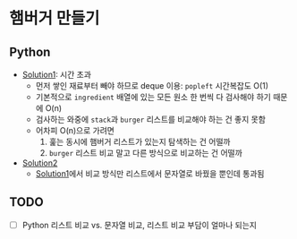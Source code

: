 # 햄버거 만들기

## Python

- [Solution1](python/solution1.py): 시간 초과
    - 먼저 쌓인 재료부터 빼야 하므로 deque 이용: `popleft` 시간복잡도 O(1)
    - 기본적으로 `ingredient` 배열에 있는 모든 원소 한 번씩 다 검사해야 하기 때문에 O(n)
    - 검사하는 와중에 `stack`과 `burger` 리스트를 비교해야 하는 건 좋지 못함
    - 어차피 O(n)으로 가려면
        1. 훑는 동시에 햄버거 리스트가 있는지 탐색하는 건 어떨까
        2. `burger` 리스트 비교 말고 다른 방식으로 비교하는 건 어떨까
- [Solution2](python/solution2.py)
    - [Solution1](python/solution1.py)에서 비교 방식만 리스트에서 문자열로 바꿨을 뿐인데 통과됨


## TODO
- [ ] Python 리스트 비교 vs. 문자열 비교, 리스트 비교 부담이 얼마나 되는지

